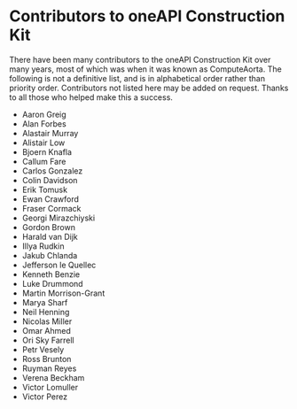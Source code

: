 # Contributors to oneAPI Construction Kit

There have been many contributors to the oneAPI Construction Kit over many years,
most of which was when it was known as ComputeAorta. The following is not a
definitive list, and is in alphabetical order rather than priority order.
Contributors not listed here may be added on request. Thanks to all those who
helped make this a success.

* Aaron Greig
* Alan Forbes
* Alastair Murray
* Alistair Low
* Bjoern Knafla
* Callum Fare
* Carlos Gonzalez
* Colin Davidson
* Erik Tomusk
* Ewan Crawford
* Fraser Cormack
* Georgi Mirazchiyski
* Gordon Brown
* Harald van Dijk
* Illya Rudkin
* Jakub Chlanda
* Jefferson le Quellec
* Kenneth Benzie
* Luke Drummond
* Martin Morrison-Grant
* Marya Sharf
* Neil Henning
* Nicolas Miller
* Omar Ahmed
* Ori Sky Farrell
* Petr Vesely
* Ross Brunton
* Ruyman Reyes
* Verena Beckham
* Victor Lomuller
* Victor Perez

